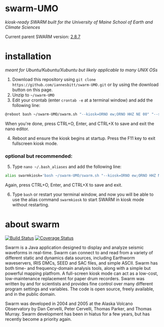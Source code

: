# swarm-UMO
*kiosk-ready SWARM built for the University of Maine School of Earth and Climate Sciences*

Current parent SWARM version: [2.8.7](https://github.com/usgs/swarm/releases/tag/swarm-2.8.7)

# installation
*meant for Ubuntu/Kubuntu/Xubuntu but likely applicable to many UNIX OSs*

1. Download this repository using `git clone https://github.com/iannesbitt/swarm-UMO.git` or by using the download button on this page.
2. Unzip to `~/swarm-UMO`
3. Edit your crontab (enter `crontab -e` at a terminal window) and add the following line:
```bash
@reboot bash ~/swarm-UMO/swarm.sh "--kiosk=ORNO ew;ORNO HHZ NE 00" "--saveConfig=false" "--timeChunk=30"
```
 When you're done, press CTRL+O, Enter, and CTRL+X to save and exit the nano editor.

4. Reboot and ensure the kiosk begins at startup. Press the F11 key to exit fullscreen kiosk mode.

### optional but recommended:

5. Type `nano ~/.bash_aliases` and add the following line:
```bash
alias swarmkiosk='bash ~/swarm-UMO/swarm.sh "--kiosk=ORNO ew;ORNO HHZ NE 00" "--saveConfig=false" "--timeChunk=30" &'
```
 Again, press CTRL+O, Enter, and CTRL+X to save and exit.

6. Type `bash` or restart your terminal window, and now you will be able to use the alias command `swarmkiosk` to start SWARM in kiosk mode without restarting.


 about swarm
==========================

[![Build Status](https://travis-ci.org/usgs/swarm.svg?branch=master)](https://travis-ci.org/usgs/swarm)
[![Coverage Status](https://coveralls.io/repos/usgs/swarm/badge.svg?branch=master&service=github)](https://coveralls.io/github/usgs/swarm?branch=master)

Swarm is a Java application designed to display and analyze seismic waveforms in real-time. Swarm can connect to and read from a variety of different static and dynamics data sources, including Earthworm waveservers, IRIS DMCs, SEED and SAC files, and simple ASCII. Swarm has both time- and frequency-domain analysis tools, along with a simple but powerful mapping platfrom. A full-screen kiosk mode can act as a low-cost, low-maintenance replacement for paper drum recorders. Swarm was written by and for scientists and provides fine control over many different program settings and variables. The code is open source, freely available, and in the public domain.

Swarm was developed in 2004 and 2005 at the Alaska Volcano Observatory by Dan Cervelli, Peter Cervelli, Thomas Parker, and Thomas Murray. Swarm development has been in hiatus for a few years, but has recently become a priority again.
